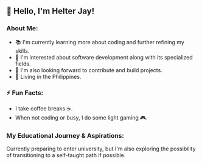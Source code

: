 ## 👋 Hello, I'm **Helter Jay**!

### About Me:

- 📚 I'm currently learning more about coding and further refining my skills.
- 👀 I'm interested about software development along with its specialized fields.
- 🔧 I'm also looking forward to contribute and build projects.
- 📍 Living in the Philippines.



### ⚡ Fun Facts:
- I take coffee breaks ☕️.
- When not coding or busy, I do some light gaming 🎮.
  


### My Educational Journey & Aspirations:
Currently preparing to enter university, but I'm also exploring the possibility of transitioning to a self-taught path if possible.

<!--
**HelterJay/HelterJay** is a ✨ _special_ ✨ repository because its `README.md` (this file) appears on your GitHub profile.

Here are some ideas to get you started:

- 🔭 I’m currently working on ...
- 🌱 I’m currently learning ...
- 👯 I’m looking to collaborate on ...
- 🤔 I’m looking for help with ...
- 💬 Ask me about ...
- 📫 How to reach me: ...
- 😄 Pronouns: ...
- ⚡ Fun fact: ...
-->
